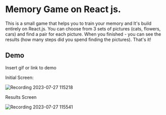 
# Memory Game on React js.

This is a small game that helps you to train your memory and It's build entirely on React.js. You can choose from 3 sets of pictures (cats, flowers, cars) and find a pair for each picture. When you finished - you can see the results (how many steps did you spend finding the pictures). That's it!


## Demo

Insert gif or link to demo

Initial Screen:

![Recording 2023-07-27 115218](https://github.com/UberSurale/memory-game/assets/104767006/da93b699-dd4d-4adc-8b9e-c12a7bbdfe08)

Results Screen

![Recording 2023-07-27 115541](https://github.com/UberSurale/memory-game/assets/104767006/54ca1b44-9ae6-4dff-bba0-d57aa930edac)
